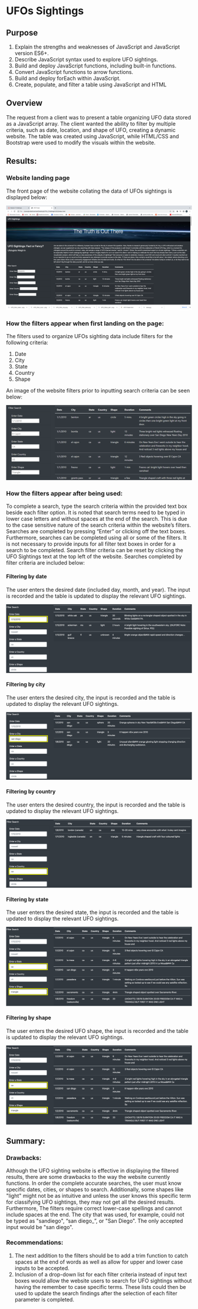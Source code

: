 # UFOs Sightings

## Purpose

1. Explain the strengths and weaknesses of JavaScript and JavaScript version ES6+.
2. Describe JavaScript syntax used to explore UFO sightings.
3. Build and deploy JavaScript functions, including built-in functions.
4. Convert JavaScript functions to arrow functions.
5. Build and deploy forEach within JavaScript.
6. Create, populate, and filter a table using JavaScript and HTML

## Overview 

The request from a client was to present a table organizing UFO data stored as a JavaScript array. The client wanted the ability to filter by multiple criteria, such as date, location, and shape of UFO, creating a dynamic website.  The table was created using JavaScript, while HTML/CSS and Bootstrap were used to modify the visuals within the website. 

## Results:

### Website landing page

The front page of the website collating the data of UFOs sightings is displayed below:

![](https://github.com/jbowman86/UFOs/blob/main/static/images/UFO_sighting_landing_page.png)

### How the filters appear when first landing on the page:

The filters used to organize UFOs sighting data include filters for the following criteria:

1.	Date
2.	City
3.	State
4.	Country
5.	Shape

An image of the website filters prior to inputting search criteria can be seen below:

![](https://github.com/jbowman86/UFOs/blob/main/static/images/UFO_filters_default.png)

### How the filters appear after being used: 

To complete a search, type the search criteria within the provided text box beside each filter option.  It is noted that search terms need to be typed in lower case letters and without spaces at the end of the search.  This is due to the case sensitive nature of the search criteria within the website’s filters.  Searches are completed by pressing “Enter” or clicking off the text boxes. Furthermore, searches can be completed using all or some of the filters.  It is not necessary to provide inputs for all filter text boxes in order for a search to be completed.  Search filter criteria can be reset by clicking the UFO Sightings text at the top left of the website.  Searches completed by filter criteria are included below:

#### Filtering by date

The user enters the desired date (included day, month, and year).  The input is recorded and the table is updated to display the relevant UFO sightings.

![](https://github.com/jbowman86/UFOs/blob/main/static/images/UFO_filter_date.png)

#### Filtering by city

The user enters the desired city, the input is recorded and the table is updated to display the relevant UFO sightings.

![](https://github.com/jbowman86/UFOs/blob/main/static/images/UFO_filter_city.png)

#### Filtering by country

The user enters the desired country, the input is recorded and the table is updated to display the relevant UFO sightings.

![](https://github.com/jbowman86/UFOs/blob/main/static/images/UFO_filter_country.png)

#### Filtering by state

The user enters the desired state, the input is recorded and the table is updated to display the relevant UFO sightings.

![](https://github.com/jbowman86/UFOs/blob/main/static/images/UFO_filter_state_shape.png)

#### Filtering by shape

The user enters the desired UFO shape, the input is recorded and the table is updated to display the relevant UFO sightings.

![](https://github.com/jbowman86/UFOs/blob/main/static/images/UFO_filter_state_shape.png)

## Summary: 

### Drawbacks:

Although the UFO sighting website is effective in displaying the filtered results, there are some drawbacks to the way the website currently functions.  In order the complete accurate searches, the user must know specific dates, cities, or shapes to search.  Additionally, some shapes like "light" might not be as intuitive and unless the user knows this specific term for classifying UFO sightings, they may not get all the desired results.  Furthermore, The filters require correct lower-case spellings and cannot include spaces at the end.  The city that was used, for example, could not be typed as "sandiego", “san diego_”, or "San Diego".  The only accepted input would be "san diego".

### Recommendations: 

1.	The next addition to the filters should be to add a trim function to catch spaces at the end of words as well as allow for upper and lower case inputs to be accepted.
2.	Inclusion of a drop-down list for each filter criteria instead of input text boxes would allow the website users to search for UFO sightings without having the remember to case specific terms.  These lists could then be used to update the search findings after the selection of each filter parameter is completed.

